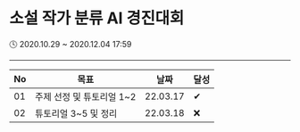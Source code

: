 # 소설 작가 분류 AI 경진대회

🕓 2020.10.29 ~ 2020.12.04 17:59
***

|No|목표|날짜|달성|
|---|---|---|---|
|01|주제 선정 및 튜토리얼 1~2|22.03.17|✔|
|02|튜토리얼 3~5 및 정리 |22.03.18|❌|
